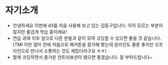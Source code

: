 # 자기소개

- 안녕하세요 이번에 d3를 처음 사용해 보고 있는 김동구입니다. 아직 모르는 부분이 많지만 즐겁게 학습 중이에요!
- 연습 과제 이후 앞으로 다른 분들과 같이 모여 코딩할 수 있으면 좋을 것 같습니다. (TMI 지만 얼마 전에 처음으로 해커톤을 참가해 봤는데 온라인도 물론 좋지만 오프라인으로 만나서 소통하는 것도 재밌더라구요 ㅎㅎ)
- 함께 코딩하면서 즐거운 컨트리뷰션이 됐으면 좋겠습니다. 잘 부탁드립니다~
